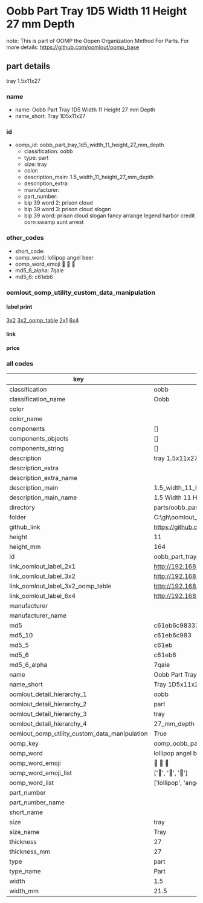 # Oobb Part Tray 1D5 Width 11 Height 27 mm Depth  

note: This is part of OOMP the Oopen Organization Method For Parts. For more details: https://github.com/oomlout/oomp_base

##  part details
  



tray 1.5x11x27



### name
* name: Oobb Part Tray 1D5 Width 11 Height 27 mm Depth
* name_short: Tray 1D5x11x27 
### id
* oomp_id: oobb_part_tray_1d5_width_11_height_27_mm_depth
  * classification: oobb
  * type: part
  * size: tray
  * color: 
  * description_main: 1.5_width_11_height_27_mm_depth
  * description_extra: 
  * manufacturer: 
  * part_number: 
  * bip 39 word 2: prison cloud
  * bip 39 word 3: prison cloud slogan
  * bip 39 word: prison cloud slogan fancy arrange legend harbor credit corn swamp aunt arrest

### other_codes
* short_code: 
* oomp_word: lollipop angel beer
* oomp_word_emoji :lollipop: :angel: :beer:
* md5_6_alpha: 7qaie
* md5_6: c61eb6






### oomlout_oomp_utility_custom_data_manipulation
#### label print
[3x2](http://192.168.1.245:1112/?label=oomp%207qaie)
[3x2_oomp_table](http://192.168.1.108:1112/?label=oomp%207qaie)
[2x1](http://192.168.1.242:1112/?label=oomp%207qaie)
[6x4](http://192.168.1.55:1112/?label=oomp%207qaie)    

#### link

                              

#### price







### all codes 
| key | value |  
| --- | --- |  
| classification | oobb |  
| classification_name | Oobb |  
| color |  |  
| color_name |  |  
| components | [] |  
| components_objects | [] |  
| components_string | [] |  
| description | tray 1.5x11x27 |  
| description_extra |  |  
| description_extra_name |  |  
| description_main | 1.5_width_11_height_27_mm_depth |  
| description_main_name | 1.5 Width 11 Height 27 mm Depth |  
| directory | parts/oobb_part_tray_1d5_width_11_height_27_mm_depth |  
| folder | C:\gh\oomlout_oobb_version_4_generated_parts\parts\oobb_part_tray_1d5_width_11_height_27_mm_depth |  
| github_link | https://github.com/oomlout/oomlout_oomp_part_src/tree/main/parts/oobb_part_tray_1d5_width_11_height_27_mm_depth |  
| height | 11 |  
| height_mm | 164 |  
| id | oobb_part_tray_1d5_width_11_height_27_mm_depth |  
| link_oomlout_label_2x1 | http://192.168.1.242:1112/?label=oomp%207qaie |  
| link_oomlout_label_3x2 | http://192.168.1.245:1112/?label=oomp%207qaie |  
| link_oomlout_label_3x2_oomp_table | http://192.168.1.108:1112/?label=oomp%207qaie |  
| link_oomlout_label_6x4 | http://192.168.1.55:1112/?label=oomp%207qaie |  
| manufacturer |  |  
| manufacturer_name |  |  
| md5 | c61eb6c983330d21fe06252f97cafd58 |  
| md5_10 | c61eb6c983 |  
| md5_5 | c61eb |  
| md5_6 | c61eb6 |  
| md5_6_alpha | 7qaie |  
| name | Oobb Part Tray 1D5 Width 11 Height 27 mm Depth |  
| name_short | Tray 1D5x11x27  |  
| oomlout_detail_hierarchy_1 | oobb |  
| oomlout_detail_hierarchy_2 | part |  
| oomlout_detail_hierarchy_3 | tray |  
| oomlout_detail_hierarchy_4 | 27_mm_depth |  
| oomlout_oomp_utility_custom_data_manipulation | True |  
| oomp_key | oomp_oobb_part_tray_1d5_width_11_height_27_mm_depth |  
| oomp_word | lollipop angel beer |  
| oomp_word_emoji | :lollipop: :angel: :beer: |  
| oomp_word_emoji_list | [':lollipop:', ':angel:', ':beer:'] |  
| oomp_word_list | ['lollipop', 'angel', 'beer'] |  
| part_number |  |  
| part_number_name |  |  
| short_name |  |  
| size | tray |  
| size_name | Tray |  
| thickness | 27 |  
| thickness_mm | 27 |  
| type | part |  
| type_name | Part |  
| width | 1.5 |  
| width_mm | 21.5 |  
